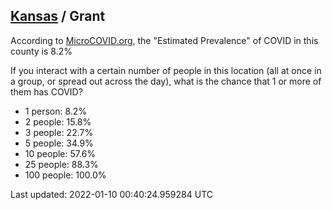 
## [Kansas](/united-states/kansas) / Grant

According to [MicroCOVID.org](http://microcovid.org),
the "Estimated Prevalence" of COVID in this county is 8.2%

If you interact with a certain number of people in this location
(all at once in a group, or spread out across the day), what is the chance that
1 or more of them has COVID?

- 1 person: 8.2%
- 2 people: 15.8%
- 3 people: 22.7%
- 5 people: 34.9%
- 10 people: 57.6%
- 25 people: 88.3%
- 100 people: 100.0%

Last updated: 2022-01-10 00:40:24.959284 UTC
